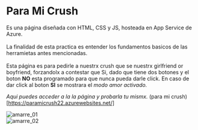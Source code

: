 # Para Mi Crush

Es una página diseñada con HTML, CSS y JS, hosteada en App Service de Azure. <br><br>
La finalidad de esta practica es entender los fundamentos basicos de las herramietas antes mencionadas. <br><br>
Esta página es para pedirle a nuestrx crush que se nuestrx girlfriend or boyfriend, forzandolx a contestar que Si, dado que tiene dos botones y el boton **NO** esta programado para que nunca pueda darle click.
En caso de dar click al boton **SI** se mostrara el _modo amor activado._

*Aqui puedes acceder a la la página y probarla tu mismx.*
(para mi crush)[https://paramicrush22.azurewebsites.net/]


![amarre_01](https://user-images.githubusercontent.com/83784155/201420235-5b20b0dd-69e2-492c-bfbb-7ce3d10d9156.PNG)
<br>
![amarre_02](https://user-images.githubusercontent.com/83784155/201420295-bba5a832-6998-4fc1-8a69-957e24859e7d.PNG)

